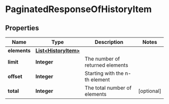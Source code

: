 
# PaginatedResponseOfHistoryItem

## Properties
Name | Type | Description | Notes
------------ | ------------- | ------------- | -------------
**elements** | [**List&lt;HistoryItem&gt;**](HistoryItem.md) |  | 
**limit** | **Integer** | The number of returned elements | 
**offset** | **Integer** | Starting with the n-th element | 
**total** | **Integer** | The total number of elements |  [optional]



